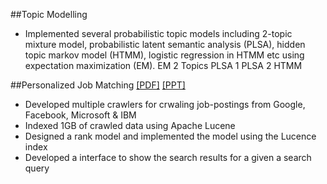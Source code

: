##Topic Modelling
- Implemented several probabilistic topic models including 2-topic mixture model, probabilistic latent semantic analysis (PLSA), hidden topic markov model (HTMM), logistic regression in HTMM etc using expectation maximization (EM).
EM 2 Topics PLSA 1 PLSA 2 HTMM

##Personalized Job Matching [[PDF]]((/paper/Personalized_Job_Matching.pdf)) [[PPT]]((/paper/Personalized_Job_Matching.ppt))
- Developed multiple crawlers for crwaling job-postings from Google, Facebook, Microsoft & IBM
- Indexed 1GB of crawled data using Apache Lucene
- Designed a rank model and implemented the model using the Lucence index
- Developed a interface to show the search results for a given a search query
